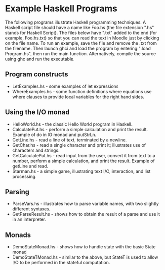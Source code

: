 # Example Haskell Programs

The following programs illustrate Haskell programming techniques. A Haskell script file should have a name like Foo.hs (the file extension ".hs" stands for Haskell Script). The files below have ".txt" added to the end (for example, Foo.hs.txt) so that you can read the text in Moodle just by clicking on the file name. To run an example, save the file and remove the .txt from the filename. Then launch ghci and load the program by entering ":load Program.hs", then run the main function. Alternatively, compile the source using ghc and run the executable.

## Program constructs

- LetExamples.hs - some examples of let expressions
- WhereExamples.hs - some function definitions where equations use where clauses to provide local variables for the right hand sides.

## Using the I/O monad

- HelloWorld.hs - the classic Hello World program in Haskell.
- CalculatePut.hs - perform a simple calculation and print the result. Example of do in IO monad and putStrLn.
- GetLine.hs - read a line of text, terminated by a newline.
- GetChar.hs - read a single character and print it; illustrates use of characters and strings.
- GetCalculatePut.hs - read input from the user, convert it from text to a number, perform a simple calculation, and print the result. Example of getLine and read.
- Starman.hs - a simple game, illustrating text I/O, interaction, and list processing.

## Parsing

- ParseVars.hs - illustrates how to parse variable names, with two slightly different syntaxes.
- GetParseResult.hs - shows how to obtain the result of a parse and use it in an interpreter.

## Monads

- DemoStateMonad.hs - shows how to handle state with the basic State monad
- DemoStateTMonad.hs - similar to the above, but StateT is used to allow I/O to be performed in the stateful computation.
